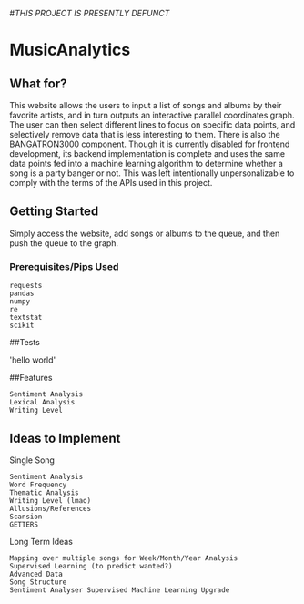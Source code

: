 #*THIS PROJECT IS PRESENTLY DEFUNCT*

# MusicAnalytics

## What for?
This website allows the users to input a list of songs and albums by their favorite artists, and in turn outputs an interactive parallel coordinates graph. The user can then select different lines to focus on specific data points, and selectively remove data that is less interesting to them. There is also the BANGATRON3000 component. Though it is currently disabled for frontend development, its backend implementation is complete and uses the same data points fed into a machine learning algorithm to determine whether a song is a party banger or not. This was left intentionally unpersonalizable to comply with the terms of the APIs used in this project.

## Getting Started
Simply access the website, add songs or albums to the queue, and then push the queue to the graph.

### Prerequisites/Pips Used

```
requests
pandas
numpy
re
textstat
scikit
```

##Tests

'hello world'

##Features

```
Sentiment Analysis
Lexical Analysis
Writing Level
```

## Ideas to Implement

Single Song
```
Sentiment Analysis
Word Frequency
Thematic Analysis
Writing Level (lmao)
Allusions/References
Scansion
GETTERS
```

Long Term Ideas
```
Mapping over multiple songs for Week/Month/Year Analysis
Supervised Learning (to predict wanted?)
Advanced Data
Song Structure
Sentiment Analyser Supervised Machine Learning Upgrade
```
